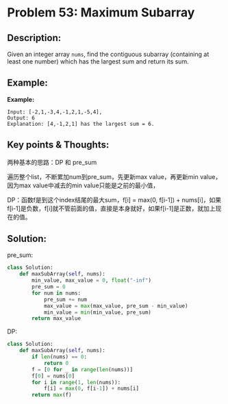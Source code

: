 # Problem 53: Maximum Subarray

## Description:

Given an integer array `nums`, find the contiguous subarray \(containing at least one number\) which has the largest sum and return its sum.

## Example:

**Example:**

```text
Input: [-2,1,-3,4,-1,2,1,-5,4],
Output: 6
Explanation: [4,-1,2,1] has the largest sum = 6.
```

## Key points & Thoughts:

两种基本的思路：DP 和 pre\_sum

遍历整个list，不断累加num到pre\_sum，先更新max value，再更新min value，因为max value中减去的min value只能是之前的最小值，

DP：函数f是到这个index结尾的最大sum，f\[i\] = max\(0, f\[i-1\]\) + nums\[i\]，如果f\[i-1\]是负数，f\[i\]就不管前面的值，直接是本身就好，如果f\[i-1\]是正数，就加上现在的值。

## Solution:

pre\_sum:

```python
class Solution:
    def maxSubArray(self, nums):
        min_value, max_value = 0, float("-inf")
        pre_sum = 0
        for num in nums:
            pre_sum += num
            max_value = max(max_value, pre_sum - min_value)
            min_value = min(min_value, pre_sum)
        return max_value
```

DP:

```python
class Solution:
    def maxSubArray(self, nums):
        if len(nums) == 0:
            return 0
        f = [0 for _ in range(len(nums))]
        f[0] = nums[0]
        for i in range(1, len(nums)):
            f[i] = max(0, f[i-1]) + nums[i]
        return max(f)
```



